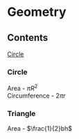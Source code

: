 # Geometry

## Contents

[Circle](#circle)<br>


### Circle

Area - $\pi R^2$<br>
Circumference - $2\pi r$

### Triangle

Area - $\frac{1}{2}bh$
